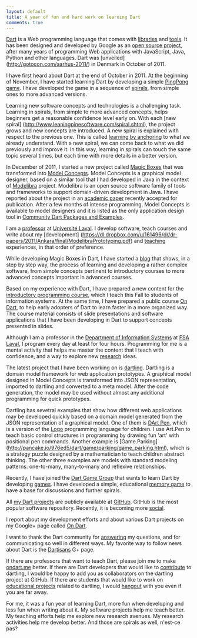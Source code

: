 ```yaml
---
layout: default
title: A year of fun and hard work on learning Dart
comments: true
---
```


[Dart](https://www.dartlang.org/) is a Web programming language that comes with [libraries](https://api.dartlang.org/docs/channels/be/latest/index.html) and [tools](https://www.dartlang.org/tools/). It has been designed and developed by Google as an [open source project](https://github.com/dart-lang), after many years of programming Web applications with JavaScript, Java, Python and other languages. Dart was [unveiled] (http://gotocon.com/aarhus-2011/) in Denmark in October of 2011.

I have first heard about Dart at the end of October in 2011. At the beginning of November, I have started learning Dart by developing a simple [PingPong game](https://github.com/dzenanr/ping_pong). I have developed the game in a sequence of [spirals](https://github.com/dzenanr/ping_pong/tags), from simple ones to more advanced versions.

Learning new software concepts and technologies is a challenging task. Learning in spirals, from simple to more advanced concepts, helps beginners get a reasonable confidence level early on. With each [new spiral] (http://www.leaningpinesoftware.com/spiral.shtml), the project grows and new concepts are introduced.  A new spiral is explained with respect to the previous one. This is called [learning by anchoring](http://viking.coe.uh.edu/~ichen/ebook/et-it/jasper.htm) to what we already understand. With a new spiral, we can come back to what we did previously and improve it. In this way, learning in spirals can touch the same topic several times, but each time with more details in a better version.

In December of 2011, I started a new project called [Magic Boxes](https://github.com/dzenanr/mb_spirals) that was transformed into [Model Concepts](https://github.com/dzenanr/model_concepts). Model Concepts is a graphical model designer, based on a similar tool that I had developed in Java in the context of [Modelibra](http://www.modelibra.org/) project. Modelibra is an open source software family of tools and frameworks to support domain-driven development in Java. I have reported about the project in an [academic paper](https://dl.dropbox.com/u/161496/dr/dr-papers/2012/MIPROJournal/last/ModelibraPedagogicalPrototypes.pdf) recently accepted for publication. After a few months of intense programming, Model Concepts is available to model designers and it is listed as the only application design tool in [Community Dart Packages and Examples](http://blog.dartwatch.com/p/community-dart-packages-and-examples.html).

I am a [professor](https://docs.google.com/document/d/1pV5EC79LcBnusRoIn3cQCAKvgGiSZlADuYiopWQiO_8/edit) at [Universit&eacute; Laval](http://www2.ulaval.ca/accueil.html). I develop software, teach courses and write about my [development] (https://dl.dropbox.com/u/161496/dr/dr-papers/2011/Ankara/final/ModelibraPrototyping.pdf) and [teaching](https://dl.dropbox.com/u/161496/dr/dr-papers/2011/Opatija/899-Modelibra-Education-v2.pdf) experiences, in that order of preference.

While developing Magic Boxes in Dart, I have started a [blog](http://dzenanr.github.io/) that shows, in a step by step way, the process of learning and developing a rather complex software, from simple concepts pertinent to introductory courses to more advanced concepts important in advanced courses.

Based on my experience with Dart, I have prepared a new content for the [introductory programming course](https://docs.google.com/document/d/1_y4KcS_AWqC7F8SMHPLv9KVMtTfWtOvVKG4ICvFAJ00/edit), which I teach this Fall to students of information systems. At the same time, I have prepared a public course [On Dart](http://ondart.me/), to help early adopters of Dart to learn faster in a more organized way. The course material consists of slide presentations and software applications that I have been developing in Dart to support concepts presented in slides.

Although I am a professor in the [Department of Information Systems](http://www4.fsa.ulaval.ca/cms/site/fsa/accueil/faculte/departementsecole/sio) at [FSA Laval](http://www4.fsa.ulaval.ca/cms/site/fsa), I program every day at least for four hours. Programming for me is a mental activity that helps me master the content that I teach with confidence, and a way to explore new [research](http://lemire.me/blog/archives/2011/06/06/why-i-still-program/) ideas.

The latest project that I have been working on is [dartling](https://github.com/dzenanr/dartling). Dartling is a domain model framework for web application prototypes. A graphical model designed in Model Concepts is transformed into JSON representation, imported to dartling and converted to a meta model. After the code generation, the model may be used without almost any additional programming for quick prototypes. 

Dartling has sevetral examples that show how different web applications may be developed quickly based on a domain model generated from the JSON representation of a graphical model. One of them is [DArt Pen](http://learningdart.org/app/art_pen/d_art_pen.html), which is a version of the [Logo](http://el.media.mit.edu/logo-foundation/logo/index.html) programming language for children. I use Art.Pen to teach basic control structures in programming by drawing fun 'art' with positional pen commands. Another example is [Game.Parking] (http://pancake.io/976ed5/dart/game/parking/game_parking.html), which is a strategy puzzle designed by a mathematician to teach children abstract thinking. The other three examples are models with standard modeling patterns: one-to-many, many-to-many and reflexive relationships.

Recently, I have joined the [Dart Game Group](https://groups.google.com/a/dartlang.org/forum/#!topic/misc/e7X2invd4vU) that wants to learn Dart by developing [games](https://groups.google.com/forum/#!topic/dartgamedevs/shY49dgv2vo). I have developed a simple, educational [memory game](https://github.com/dzenanr/educ_memory_game) to have a base for discussions and further spirals.

All [my Dart projects](https://github.com/dzenanr) are publicly available at [GitHub](https://github.com/). GitHub is the most popular software repository. Recently, it is becoming more [social](http://7fff.com/2012/07/14/the-most-important-social-network-github/).

I report about my development efforts and about various Dart projects on my Google+ page called [On Dart](https://plus.google.com/+OndartMe).

I want to thank the Dart community for [answering](https://groups.google.com/a/dartlang.org/forum/?fromgroups#!forum/misc) my questions, and for communicating so well in different ways. My favorite way to follow news about Dart is the [Dartisans](g.co/dartisans) G+ page.

If there are professors that want to teach Dart, please join me to make [ondart.me](http://ondart.me/) better. If there are Dart developers that would like to [contribute](https://docs.google.com/document/d/15rvqT1QOEusUniqNJOad-vwJDwRLombVmG3X87T6xkM/edit) to dartling, I would be happy to add you as collaborators on the dartling project at GitHub. If there are students that would like to work on [educational projects](https://docs.google.com/document/d/1cZWkOlzy8lqHhe_0q0mEyQlvI-Xjc8q07BwLaWqqyE8/edit) related to dartling, I would [hangout](https://tools.google.com/dlpage/hangoutplugin) with you even if you are far away.

For me, it was a fun year of learning Dart, more fun when developing and less fun when writing about it. My software projects help me teach better. My teaching efforts help me explore new research avenues. My research activities help me develop better. And those are spirals as well, n'est-ce pas?